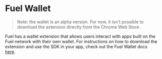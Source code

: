 # Fuel Wallet

> Note: the wallet is an alpha version. For now, it isn't possible to download the extension directly from the Chrome Web Store. 

Fuel has a wallet extension that allows users interact with apps built on the Fuel network with their own wallet. For instructions on how to download the extension and use the SDK in your app, check out the Fuel Wallet docs [here](https://wallet.fuel.network/).

